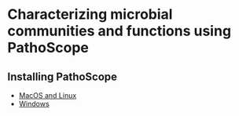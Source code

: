 # Characterizing microbial communities and functions using PathoScope


## Installing PathoScope

+ [MacOS and Linux](install_nix.md)
+ [Windows](install_win.md)




